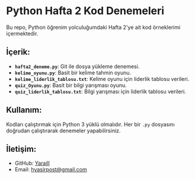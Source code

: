 # Python Hafta 2 Kod Denemeleri

Bu repo, Python öğrenim yolculuğumdaki Hafta 2'ye ait kod örneklerimi içermektedir.

## İçerik:

* **`hafta2_deneme.py`**: Git ile dosya yükleme denemesi.
* **`kelime_oyunu.py`**: Basit bir kelime tahmin oyunu.
* **`kelime_liderlik_tablosu.txt`**: Kelime oyunu için liderlik tablosu verileri.
* **`quiz_Oyunu.py`**: Basit bir bilgi yarışması oyunu.
* **`quiz_liderlik_tablosu.txt`**: Bilgi yarışması için liderlik tablosu verileri.

## Kullanım:

Kodları çalıştırmak için Python 3 yüklü olmalıdır. Her bir `.py` dosyasını doğrudan çalıştırarak denemeler yapabilirsiniz.

## İletişim:

* GitHub: [Yaraill](https://github.com/Yaraill)
* Email: hyasirpost@gmail.com 
